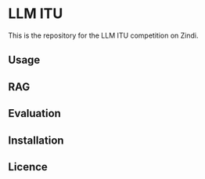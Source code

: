 # LLM ITU 

This is the repository for the LLM ITU competition on Zindi.

## Usage 

## RAG 

## Evaluation 

## Installation 

## Licence 
